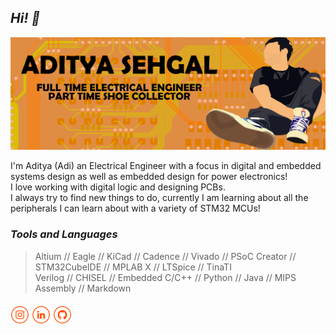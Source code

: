 ## ***Hi! 👋***

<img src="https://github.com/adsehgal/adsehgal/blob/master/banner.png">

I'm Aditya (Adi) an Electrical Engineer with a focus in digital and embedded systems design as well as embedded design for power electronics!</br>
I love working with digital logic and designing PCBs.</br>
I always try to find new things to do, currently I am learning about all the peripherals I can learn about with a variety of STM32 MCUs!

### ***Tools and Languages***

> Altium // Eagle // KiCad // Cadence // Vivado // PSoC Creator // STM32CubeIDE // MPLAB X // LTSpice // TinaTI</br> 
Verilog // CHISEL // Embedded C/C++ // Python // Java // MIPS Assembly // Markdown



####

<a href="https://www.instagram.com/ayeeditya/" target="_blank"><img src="https://github.com/adsehgal/adsehgal/blob/master/ig.png" alt="Instagram" width="30"></a>
<a href="https://www.linkedin.com/in/adsehgal/" target="_blank"><img src="https://github.com/adsehgal/adsehgal/blob/master/in.png" alt="LinkedIn" width="30"></a>
<a href="https://github.com/adsehgal" target="_blank"><img src="https://github.com/adsehgal/adsehgal/blob/master/git.png" alt="GitHub" width="30"></a>





<!-- ### Hi there 👋 -->

<!--
**adsehgal/adsehgal** is a ✨ _special_ ✨ repository because its `README.md` (this file) appears on your GitHub profile.

Here are some ideas to get you started:

- 🔭 I’m currently working on ...
- 🌱 I’m currently learning ...
- 👯 I’m looking to collaborate on ...
- 🤔 I’m looking for help with ...
- 💬 Ask me about ...
- 📫 How to reach me: ...
- 😄 Pronouns: ...
- ⚡ Fun fact: ...
-->
